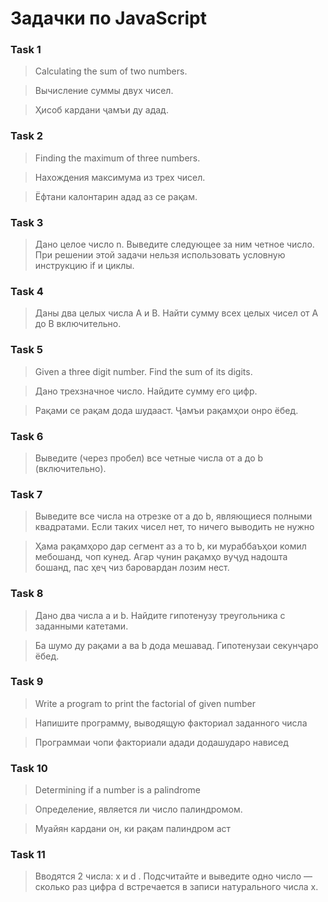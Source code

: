 # Задачки по JavaScript

### Task 1

> Calculating the sum of two numbers.

> Вычисление суммы двух чисел.

> Ҳисоб кардани ҷамъи ду адад.

### Task 2

> Finding the maximum of three numbers.

> Нахождения максимума из трех чисел.

> Ёфтани калонтарин адад аз се рақам.

### Task 3

> Дано целое число n. Выведите следующее за
> ним четное число. При решении этой задачи нельзя использовать
> условную инструкцию if и циклы.

### Task 4

> Даны два целых числа A и B.
> Найти сумму всех целых чисел от A до B включительно.

### Task 5

> Given a three digit number. Find the sum of its digits.

> Дано трехзначное число. Найдите сумму его цифр.

> Рақами се рақам дода шудааст. Ҷамъи рақамҳои онро ёбед.

### Task 6

> Выведите (через пробел) все четные числа от a до b
> (включительно).

### Task 7

> Выведите все числа на отрезке от a до b, являющиеся полными
> квадратами. Если таких чисел нет, то ничего выводить не нужно

> Ҳама рақамҳоро дар сегмент аз а то b, ки мураббаъҳои комил
> мебошанд, чоп кунед. Агар чунин рақамҳо вуҷуд надошта
> бошанд, пас ҳеҷ чиз баровардан лозим нест.

### Task 8

> Дано два числа a и b. Найдите гипотенузу треугольника с заданными катетами.

> Ба шумо ду рақами a ва b дода мешавад. Гипотенузаи секунҷаро ёбед.

### Task 9

> Write a program to print the factorial of given number

> Напишите программу, выводящую факториал заданного числа

> Программаи чопи факториали адади додашударо нависед

### Task 10

> Determining if a number is a palindrome

> Определение, является ли число палиндромом.

> Муайян кардани он, ки рақам палиндром аст

### Task 11

> Вводятся 2 числа: x и d . Подсчитайте и выведите одно число —
сколько раз цифра d встречается в записи натурального числа x.

